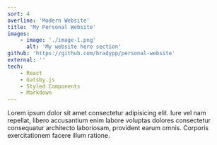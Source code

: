```yaml
---
sort: 4
overline: 'Modern Website'
title: 'My Personal Website'
images:
    - image: './image-1.png'
      alt: 'My website hero section'
github: 'https://github.com/bradypp/personal-website'
external: ''
tech:
    - React
    - Gatsby.js
    - Styled Components
    - Markdown
---
```


Lorem ipsum dolor sit amet consectetur adipisicing elit. Iure vel nam repellat, libero accusantium enim labore voluptas dolores consectetur consequatur architecto laboriosam, provident earum omnis. Corporis exercitationem facere illum ratione.
